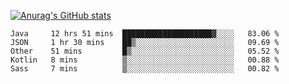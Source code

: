 [![Anurag's GitHub stats](https://github-readme-stats.vercel.app/api?username=sebasphere&count_private=true&theme=tokyonight)](https://github.com/anuraghazra/github-readme-stats)

<!--START_SECTION:waka-->
```text
Java     12 hrs 51 mins  ████████████████████▓░░░░   83.06 % 
JSON     1 hr 30 mins    ██▒░░░░░░░░░░░░░░░░░░░░░░   09.69 % 
Other    51 mins         █▒░░░░░░░░░░░░░░░░░░░░░░░   05.52 % 
Kotlin   8 mins          ▒░░░░░░░░░░░░░░░░░░░░░░░░   00.88 % 
Sass     7 mins          ▒░░░░░░░░░░░░░░░░░░░░░░░░   00.82 % 
```
<!--END_SECTION:waka-->
